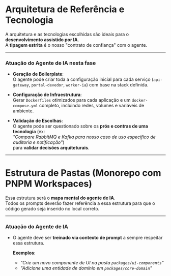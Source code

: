 # Arquitetura de Referência e Tecnologia

A arquitetura e as tecnologias escolhidas são ideais para o **desenvolvimento assistido por IA**.  
A **tipagem estrita** é o nosso "contrato de confiança" com o agente.

---

### Atuação do Agente de IA nesta fase

- **Geração de Boilerplate**:  
  O agente pode criar toda a configuração inicial para cada serviço (`api-gateway`, `portal-devedor`, `worker-ia`) com base na stack definida.

- **Configuração de Infraestrutura**:  
  Gerar `Dockerfiles` otimizados para cada aplicação e um `docker-compose.yml` completo, incluindo redes, volumes e variáveis de ambiente.

- **Validação de Escolhas**:  
  O agente pode ser questionado sobre os **prós e contras de uma tecnologia** (ex:  
  _"Compare RabbitMQ e Kafka para nosso caso de uso específico de auditoria e notificação"_)  
  para **validar decisões arquiteturais**.

---

# Estrutura de Pastas (Monorepo com PNPM Workspaces)

Essa estrutura será o **mapa mental do agente de IA**.  
Todos os prompts deverão fazer referência a essa estrutura para que o código gerado seja inserido no local correto.

---

### Atuação do Agente de IA

- O agente deve ser **treinado via contexto de prompt** a sempre respeitar essa estrutura.

  **Exemplos**:
  - _"Crie um novo componente de UI na pasta `packages/ui-components`"_
  - _"Adicione uma entidade de domínio em `packages/core-domain`"_
